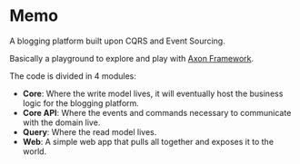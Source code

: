 # Memo

A blogging platform built upon CQRS and Event Sourcing.

Basically a playground to explore and play with [Axon Framework](http://www.axonframework.org).

The code is divided in 4 modules:
* **Core**: Where the write model lives, it will eventually host the business logic for the blogging platform.
* **Core API**: Where the events and commands necessary to communicate with the domain live.
* **Query**: Where the read model lives.
* **Web**: A simple web app that pulls all together and exposes it to the world.
